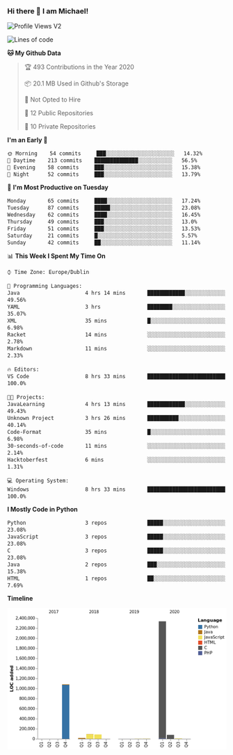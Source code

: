 ### Hi there 👋 I am Michael!

![Profile Views V2](https://komarev.com/ghpvc/?username=AppDevMichael)

<!--START_SECTION:waka-->
![Lines of code](https://img.shields.io/badge/From%20Hello%20World%20I%27ve%20Written-11.7%20million%20lines%20of%20code-blue)

**🐱 My Github Data** 

> 🏆 493 Contributions in the Year 2020
 > 
> 📦 20.1 MB Used in Github's Storage 
 > 
> 🚫 Not Opted to Hire
 > 
> 📜 12 Public Repositories
 > 
> 🔑 10 Private Repositories 

**I'm an Early 🐤** 

```text
🌞 Morning    54 commits     ███░░░░░░░░░░░░░░░░░░░░░░   14.32% 
🌆 Daytime    213 commits    ██████████████░░░░░░░░░░░   56.5% 
🌃 Evening    58 commits     ███░░░░░░░░░░░░░░░░░░░░░░   15.38% 
🌙 Night      52 commits     ███░░░░░░░░░░░░░░░░░░░░░░   13.79%

```
📅 **I'm Most Productive on Tuesday** 

```text
Monday       65 commits     ████░░░░░░░░░░░░░░░░░░░░░   17.24% 
Tuesday      87 commits     █████░░░░░░░░░░░░░░░░░░░░   23.08% 
Wednesday    62 commits     ████░░░░░░░░░░░░░░░░░░░░░   16.45% 
Thursday     49 commits     ███░░░░░░░░░░░░░░░░░░░░░░   13.0% 
Friday       51 commits     ███░░░░░░░░░░░░░░░░░░░░░░   13.53% 
Saturday     21 commits     █░░░░░░░░░░░░░░░░░░░░░░░░   5.57% 
Sunday       42 commits     ██░░░░░░░░░░░░░░░░░░░░░░░   11.14%

```


📊 **This Week I Spent My Time On** 

```text
⌚︎ Time Zone: Europe/Dublin

💬 Programming Languages: 
Java                     4 hrs 14 mins       ████████████░░░░░░░░░░░░░   49.56% 
YAML                     3 hrs               ████████░░░░░░░░░░░░░░░░░   35.07% 
XML                      35 mins             █░░░░░░░░░░░░░░░░░░░░░░░░   6.98% 
Racket                   14 mins             ░░░░░░░░░░░░░░░░░░░░░░░░░   2.78% 
Markdown                 11 mins             ░░░░░░░░░░░░░░░░░░░░░░░░░   2.33%

🔥 Editors: 
VS Code                  8 hrs 33 mins       █████████████████████████   100.0%

🐱‍💻 Projects: 
JavaLearning             4 hrs 13 mins       ████████████░░░░░░░░░░░░░   49.43% 
Unknown Project          3 hrs 26 mins       ██████████░░░░░░░░░░░░░░░   40.14% 
Code-Format              35 mins             █░░░░░░░░░░░░░░░░░░░░░░░░   6.98% 
30-seconds-of-code       11 mins             ░░░░░░░░░░░░░░░░░░░░░░░░░   2.14% 
Hacktoberfest            6 mins              ░░░░░░░░░░░░░░░░░░░░░░░░░   1.31%

💻 Operating System: 
Windows                  8 hrs 33 mins       █████████████████████████   100.0%

```

**I Mostly Code in Python** 

```text
Python                   3 repos             █████░░░░░░░░░░░░░░░░░░░░   23.08% 
JavaScript               3 repos             █████░░░░░░░░░░░░░░░░░░░░   23.08% 
C                        3 repos             █████░░░░░░░░░░░░░░░░░░░░   23.08% 
Java                     2 repos             ███░░░░░░░░░░░░░░░░░░░░░░   15.38% 
HTML                     1 repos             ██░░░░░░░░░░░░░░░░░░░░░░░   7.69%

```


**Timeline**

![Chart not found](https://github.com/AppDevMichael/AppDevMichael/blob/master/charts/bar_graph.png) 


<!--END_SECTION:waka-->

